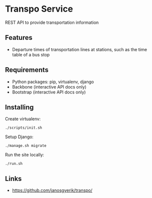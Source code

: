 Transpo Service
===============

REST API to provide transportation information

Features
--------

- Departure times of transportation lines at stations,
  such as the time table of a bus stop

Requirements
------------

- Python packages: pip, virtualenv, django
- Backbone (interactive API docs only)
- Bootstrap (interactive API docs only)

Installing
----------

Create virtualenv:

    ./scripts/init.sh

Setup Django:

    ./manage.sh migrate

Run the site locally:

    ./run.sh

Links
-----

- https://github.com/janosgyerik/transpo/
